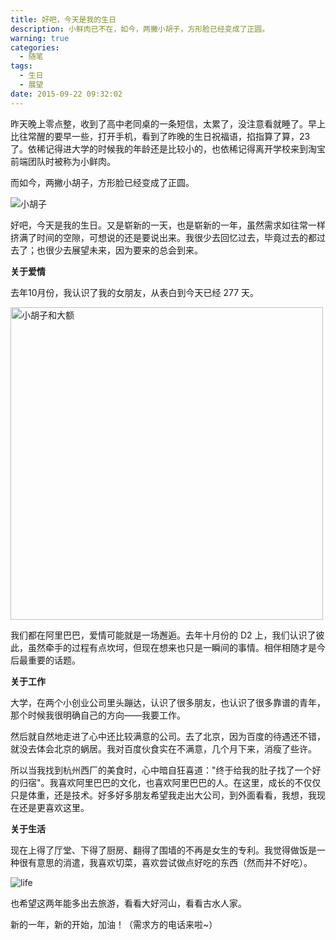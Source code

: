```yaml
---
title: 好吧，今天是我的生日
description: 小鲜肉已不在，如今，两撇小胡子，方形脸已经变成了正圆。
warning: true
categories:
  - 随笔
tags:
  - 生日
  - 展望
date: 2015-09-22 09:32:02
---
```



昨天晚上零点整，收到了高中老同桌的一条短信，太累了，没注意看就睡了。早上比往常醒的要早一些，打开手机，看到了昨晚的生日祝福语，掐指算了算，23了。依稀记得进大学的时候我的年龄还是比较小的，也依稀记得离开学校来到淘宝前端团队时被称为小鲜肉。

而如今，两撇小胡子，方形脸已经变成了正圆。

<!--more-->

![小胡子](http://www.barretlee.com/blogimgs/2015/09/22/avatar150.png)

好吧，今天是我的生日。又是崭新的一天，也是崭新的一年，虽然需求如往常一样挤满了时间的空隙，可想说的还是要说出来。我很少去回忆过去，毕竟过去的都过去了；也很少去展望未来，因为要来的总会到来。

**关于爱情**

去年10月份，我认识了我的女朋友，从表白到今天已经 277 天。

<img src="//img.alicdn.com/tfs/TB1oyqGa_tYBeNjy1XdXXXXyVXa-300-300.png" data-original="/blogimgs/2015/09/22/20150902_7e82534e.jpg" data-source="//www.barretlee.com/blogimgs/2015/09/20150902_7e82534e.jpg" alt="小胡子和大额"  width="500" />

我们都在阿里巴巴，爱情可能就是一场邂逅。去年十月份的 D2 上，我们认识了彼此，虽然牵手的过程有点坎坷，但现在想来也只是一瞬间的事情。相伴相随才是今后最重要的话题。

**关于工作**

大学，在两个小创业公司里头蹦达，认识了很多朋友，也认识了很多靠谱的青年，那个时候我很明确自己的方向——我要工作。

然后就自然地走进了心中还比较满意的公司。去了北京，因为百度的待遇还不错，就没去体会北京的蜗居。我对百度伙食实在不满意，几个月下来，消瘦了些许。

所以当我找到杭州西厂的美食时，心中暗自狂喜道："终于给我的肚子找了一个好的归宿"。我喜欢阿里巴巴的文化，也喜欢阿里巴巴的人。在这里，成长的不仅仅只是体重，还是技术。好多好多朋友希望我走出大公司，到外面看看，我想，我现在还是更喜欢这里。

**关于生活**

现在上得了厅堂、下得了厨房、翻得了围墙的不再是女生的专利。我觉得做饭是一种很有意思的消遣，我喜欢切菜，喜欢尝试做点好吃的东西（然而并不好吃）。

![life](http://www.barretlee.com/blogimgs/2015/09/22/20150902_9dad8813.jpg)

也希望这两年能多出去旅游，看看大好河山，看看古水人家。

新的一年，新的开始，加油！（需求方的电话来啦~）